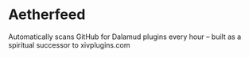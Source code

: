 # Aetherfeed
Automatically scans GitHub for Dalamud plugins every hour – built as a spiritual successor to xivplugins.com
